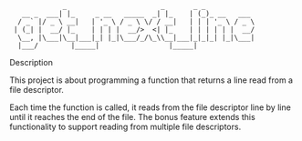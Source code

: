 ```paintext
             _                       _       _ _            
   __ _  ___| |_     _ __   _____  _| |_    | (_)_ __   ___ 
  / _` |/ _ \ __|   | '_ \ / _ \ \/ / __|   | | | '_ \ / _ \
 | (_| |  __/ |_    | | | |  __/>  <| |_    | | | | | |  __/
  \__, |\___|\__|___|_| |_|\___/_/\_\\__|___|_|_|_| |_|\___|
  |___/        |_____|                 |_____|              
```  

Description

This project is about programming a function that returns a line read from a file descriptor.

Each time the function is called, it reads from the file descriptor line by line until it reaches the end of the file.
The bonus feature extends this functionality to support reading from multiple file descriptors.
